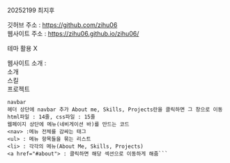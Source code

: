 20252199 최지후  

깃허브 주소 : https://github.com/zihu06  
웹사이트 주소 : https://zihu06.github.io/zihu06/  

테마 활용 X  

웹사이트 소개 :   
소개  
스킬  
프로젝트  

```추가한 기능  
navbar  
헤더 상단에 navbar 추가 About me, Skills, Projects란을 클릭하면 그 창으로 이동  
html파일 : 14줄, css파일 : 15줄  
웹페이지 상단에 메뉴(네비게이션 바)를 만드는 코드  
<nav> :메뉴 전체를 감싸는 태그  
<ul> : 메뉴 항목들을 묶는 리스트  
<li> : 각각의 메뉴(About Me, Skills, Projects)  
<a href="#about"> : 클릭하면 해당 섹션으로 이동하게 해줌```
